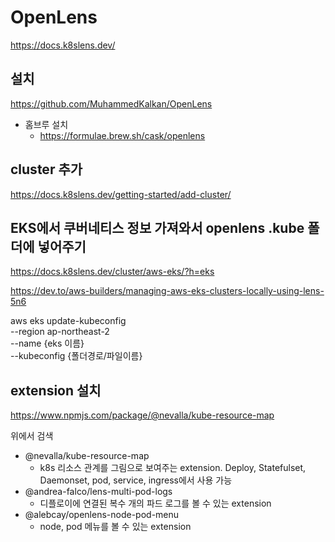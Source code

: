# OpenLens
https://docs.k8slens.dev/

## 설치
https://github.com/MuhammedKalkan/OpenLens

- 홈브루 설치
  - https://formulae.brew.sh/cask/openlens

## cluster 추가
https://docs.k8slens.dev/getting-started/add-cluster/

## EKS에서 쿠버네티스 정보 가져와서 openlens .kube 폴더에 넣어주기

https://docs.k8slens.dev/cluster/aws-eks/?h=eks

https://dev.to/aws-builders/managing-aws-eks-clusters-locally-using-lens-5n6

aws eks update-kubeconfig \
            --region ap-northeast-2 \
            --name {eks 이름} \
            --kubeconfig {폴더경로/파일이름}

## extension 설치

https://www.npmjs.com/package/@nevalla/kube-resource-map

위에서 검색

- @nevalla/kube-resource-map
  - k8s 리소스 관계를 그림으로 보여주는 extension. Deploy, Statefulset, Daemonset, pod, service, ingress에서 사용 가능
- @andrea-falco/lens-multi-pod-logs
  - 디플로이에 연결된 복수 개의 파드 로그를 볼 수 있는 extension
- @alebcay/openlens-node-pod-menu
  - node, pod 메뉴를 볼 수 있는 extension